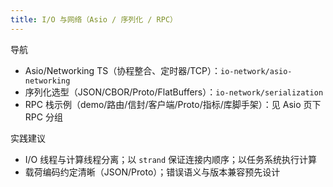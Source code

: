 ```yaml
---
title: I/O 与网络（Asio / 序列化 / RPC）
---
```


导航
- Asio/Networking TS（协程整合、定时器/TCP）：`io-network/asio-networking`
- 序列化选型（JSON/CBOR/Proto/FlatBuffers）：`io-network/serialization`
- RPC 栈示例（demo/路由/信封/客户端/Proto/指标/库脚手架）：见 Asio 页下 RPC 分组

实践建议
- I/O 线程与计算线程分离；以 `strand` 保证连接内顺序；以任务系统执行计算
- 载荷编码约定清晰（JSON/Proto）；错误语义与版本兼容预先设计
